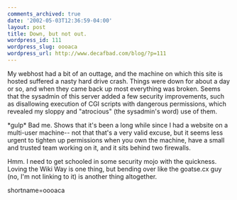 ```yaml
---
comments_archived: true
date: '2002-05-03T12:36:59-04:00'
layout: post
title: Down, but not out.
wordpress_id: 111
wordpress_slug: oooaca
wordpress_url: http://www.decafbad.com/blog/?p=111
---
```

<p>My webhost had a bit of an outtage, and the machine on which this site is hosted suffered a nasty hard drive crash.  Things were down for about a day or so, and when they came back up most everything was broken.  Seems that the sysadmin of this server added a few security improvements, such as disallowing execution of CGI scripts with dangerous permissions, which revealed my sloppy and "atrocious" (the sysadmin's word) use of them.  </p>
<p>*gulp*  Bad me.  Shows that it's been a long while since I had a website on a multi-user machine-- not that that's a very valid excuse, but it seems less urgent to tighten up permissions when you own the machine, have a small and trusted team working on it, and it sits behind two firewalls.</p>
<p>Hmm.  I need to get schooled in some security mojo with the quickness.  Loving the Wiki Way is one thing, but bending over like the goatse.cx guy (no, I'm not linking to it) is another thing altogether.<br />
</p>
<!--more-->
shortname=oooaca
